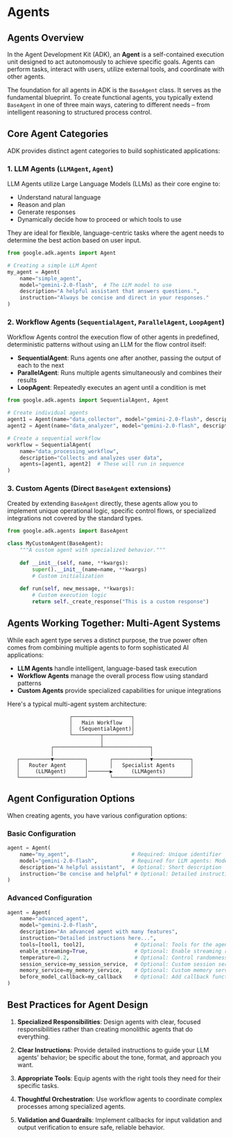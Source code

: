 # Agents

## Agents Overview

In the Agent Development Kit (ADK), an **Agent** is a self-contained execution unit designed to act autonomously to achieve specific goals. Agents can perform tasks, interact with users, utilize external tools, and coordinate with other agents.

The foundation for all agents in ADK is the `BaseAgent` class. It serves as the fundamental blueprint. To create functional agents, you typically extend `BaseAgent` in one of three main ways, catering to different needs – from intelligent reasoning to structured process control.

## Core Agent Categories

ADK provides distinct agent categories to build sophisticated applications:

### 1. LLM Agents (`LLMAgent`, `Agent`)

LLM Agents utilize Large Language Models (LLMs) as their core engine to:
- Understand natural language
- Reason and plan
- Generate responses 
- Dynamically decide how to proceed or which tools to use

They are ideal for flexible, language-centric tasks where the agent needs to determine the best action based on user input.

```python
from google.adk.agents import Agent

# Creating a simple LLM Agent
my_agent = Agent(
    name="simple_agent",
    model="gemini-2.0-flash",  # The LLM model to use
    description="A helpful assistant that answers questions.",
    instruction="Always be concise and direct in your responses."
)
```

### 2. Workflow Agents (`SequentialAgent`, `ParallelAgent`, `LoopAgent`)

Workflow Agents control the execution flow of other agents in predefined, deterministic patterns without using an LLM for the flow control itself:

- **SequentialAgent**: Runs agents one after another, passing the output of each to the next
- **ParallelAgent**: Runs multiple agents simultaneously and combines their results
- **LoopAgent**: Repeatedly executes an agent until a condition is met

```python
from google.adk.agents import SequentialAgent, Agent

# Create individual agents
agent1 = Agent(name="data_collector", model="gemini-2.0-flash", description="Collects user data")
agent2 = Agent(name="data_analyzer", model="gemini-2.0-flash", description="Analyzes collected data")

# Create a sequential workflow
workflow = SequentialAgent(
    name="data_processing_workflow",
    description="Collects and analyzes user data",
    agents=[agent1, agent2]  # These will run in sequence
)
```

### 3. Custom Agents (Direct `BaseAgent` extensions)

Created by extending `BaseAgent` directly, these agents allow you to implement unique operational logic, specific control flows, or specialized integrations not covered by the standard types.

```python
from google.adk.agents import BaseAgent

class MyCustomAgent(BaseAgent):
    """A custom agent with specialized behavior."""
    
    def __init__(self, name, **kwargs):
        super().__init__(name=name, **kwargs)
        # Custom initialization
    
    def run(self, new_message, **kwargs):
        # Custom execution logic
        return self._create_response("This is a custom response")
```

## Agents Working Together: Multi-Agent Systems

While each agent type serves a distinct purpose, the true power often comes from combining multiple agents to form sophisticated AI applications:

- **LLM Agents** handle intelligent, language-based task execution
- **Workflow Agents** manage the overall process flow using standard patterns
- **Custom Agents** provide specialized capabilities for unique integrations

Here's a typical multi-agent system architecture:

```
                    ┌───────────────────┐
                    │   Main Workflow   │
                    │  (SequentialAgent)│
                    └─────────┬─────────┘
                              │
              ┌───────────────┴───────────────┐
              │                               │
   ┌──────────▼──────────┐       ┌────────────▼────────────┐
   │   Router Agent      │       │   Specialist Agents     │
   │     (LLMAgent)      │───────▶      (LLMAgents)        │
   └─────────────────────┘       └─────────────────────────┘
```

## Agent Configuration Options

When creating agents, you have various configuration options:

### Basic Configuration

```python
agent = Agent(
    name="my_agent",                    # Required: Unique identifier
    model="gemini-2.0-flash",           # Required for LLM agents: Model to use
    description="A helpful assistant",  # Optional: Short description
    instruction="Be concise and helpful" # Optional: Detailed instructions
)
```

### Advanced Configuration

```python
agent = Agent(
    name="advanced_agent",
    model="gemini-2.0-flash",
    description="An advanced agent with many features",
    instruction="Detailed instructions here...",
    tools=[tool1, tool2],                # Optional: Tools for the agent to use
    enable_streaming=True,               # Optional: Enable streaming responses
    temperature=0.2,                     # Optional: Control randomness (0.0-1.0)
    session_service=my_session_service,  # Optional: Custom session service
    memory_service=my_memory_service,    # Optional: Custom memory service
    before_model_callback=my_callback    # Optional: Add callback functions
)
```

## Best Practices for Agent Design

1. **Specialized Responsibilities**: Design agents with clear, focused responsibilities rather than creating monolithic agents that do everything.

2. **Clear Instructions**: Provide detailed instructions to guide your LLM agents' behavior; be specific about the tone, format, and approach you want.

3. **Appropriate Tools**: Equip agents with the right tools they need for their specific tasks.

4. **Thoughtful Orchestration**: Use workflow agents to coordinate complex processes among specialized agents.

5. **Validation and Guardrails**: Implement callbacks for input validation and output verification to ensure safe, reliable behavior.
